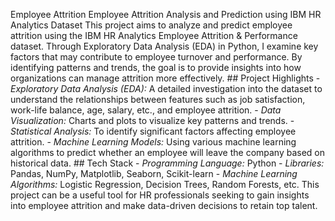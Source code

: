  Employee Attrition
 Employee Attrition Analysis and Prediction using IBM HR Analytics Dataset  This project aims to analyze and predict employee attrition using the IBM HR Analytics Employee Attrition & Performance dataset. Through Exploratory Data Analysis (EDA) in Python, I examine key factors that may contribute to employee turnover and performance. By identifying patterns and trends, the goal is to provide insights into how organizations can manage attrition more effectively.  ## Project Highlights - *Exploratory Data Analysis (EDA):* A detailed investigation into the dataset to understand the relationships between features such as job satisfaction, work-life balance, age, salary, etc., and employee attrition. - *Data Visualization:* Charts and plots to visualize key patterns and trends. - *Statistical Analysis:* To identify significant factors affecting employee attrition. - *Machine Learning Models:* Using various machine learning algorithms to predict whether an employee will leave the company based on historical data.  ## Tech Stack - *Programming Language:* Python - *Libraries:* Pandas, NumPy, Matplotlib, Seaborn, Scikit-learn - *Machine Learning Algorithms:* Logistic Regression, Decision Trees, Random Forests, etc.  This project can be a useful tool for HR professionals seeking to gain insights into employee attrition and make data-driven decisions to retain top talent.
